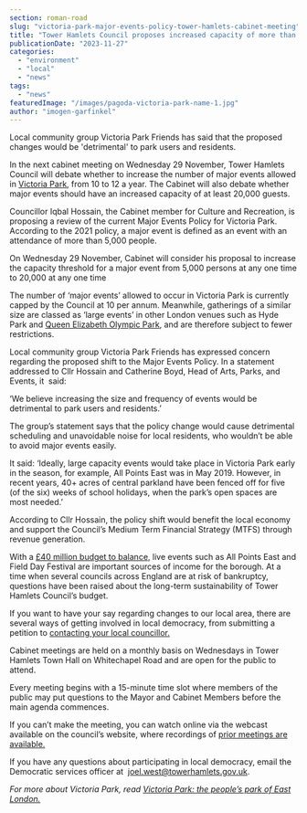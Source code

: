```yaml
---
section: roman-road
slug: "victoria-park-major-events-policy-tower-hamlets-cabinet-meeting"
title: "Tower Hamlets Council proposes increased capacity of more than 20,000 for major events in Victoria Park"
publicationDate: "2023-11-27"
categories: 
  - "environment"
  - "local"
  - "news"
tags: 
  - "news"
featuredImage: "/images/pagoda-victoria-park-name-1.jpg"
author: "imogen-garfinkel"
---
```


Local community group Victoria Park Friends has said that the proposed changes would be 'detrimental' to park users and residents.

In the next cabinet meeting on Wednesday 29 November, Tower Hamlets Council will debate whether to increase the number of major events allowed in [Victoria Park](https://romanroadlondon.com/victoria-park-bow-wild-life-photo-essay/), from 10 to 12 a year. The Cabinet will also debate whether major events should have an increased capacity of at least 20,000 guests.

Councillor Iqbal Hossain, the Cabinet member for Culture and Recreation, is proposing a review of the current Major Events Policy for Victoria Park. According to the 2021 policy, a major event is defined as an event with an attendance of more than 5,000 people. 

On Wednesday 29 November, Cabinet will consider his proposal to increase the capacity threshold for a major event from 5,000 persons at any one time to 20,000 at any one time

The number of ‘major events’ allowed to occur in Victoria Park is currently capped by the Council at 10 per annum. Meanwhile, gatherings of a similar size are classed as ‘large events’ in other London venues such as Hyde Park and [Queen Elizabeth Olympic Park](https://romanroadlondon.com/inclusive-cycling-centre-olympic-park/), and are therefore subject to fewer restrictions. 

Local community group Victoria Park Friends has expressed concern regarding the proposed shift to the Major Events Policy. In a statement addressed to Cllr Hossain and Catherine Boyd, Head of Arts, Parks, and Events, it  said:

‘We believe increasing the size and frequency of events would be detrimental to park users and residents.’

The group’s statement says that the policy change would cause detrimental scheduling and unavoidable noise for local residents, who wouldn’t be able to avoid major events easily. 

It said: ‘Ideally, large capacity events would take place in Victoria Park early in the season, for example, All Points East was in May 2019. However, in recent years, 40+ acres of central parkland have been fenced off for five (of the six) weeks of school holidays, when the park’s open spaces are most needed.’

According to Cllr Hossain, the policy shift would benefit the local economy and support the Council’s Medium Term Financial Strategy (MTFS) through revenue generation.

With a [£40 million budget to balance,](https://romanroadlondon.com/mayor-rahman-budget-2023-aspire/) live events such as All Points East and Field Day Festival are important sources of income for the borough. At a time when several councils across England are at risk of bankruptcy, questions have been raised about the long-term sustainability of Tower Hamlets Council’s budget. 

If you want to have your say regarding changes to our local area, there are several ways of getting involved in local democracy, from submitting a petition to [contacting your local councillor.](https://democracy.towerhamlets.gov.uk/mgGeneric.aspx?md=uucoverpagetest&bcr=1) 

Cabinet meetings are held on a monthly basis on Wednesdays in Tower Hamlets Town Hall on Whitechapel Road and are open for the public to attend. 

Every meeting begins with a 15-minute time slot where members of the public may put questions to the Mayor and Cabinet Members before the main agenda commences. 

If you can’t make the meeting, you can watch online via the webcast available on the council’s website, where recordings of [prior meetings are available.](https://towerhamlets.public-i.tv/core/portal/home) 

If you have any questions about participating in local democracy, email the Democratic services officer at  [joel.west@towerhamlets.gov.uk](mailto:joel.west@towerhamlets.gov.uk). 

_For more about Victoria Park, read_ [_Victoria Park: the people’s park of East London._](https://romanroadlondon.com/victoria-park-east-london-bow/)
